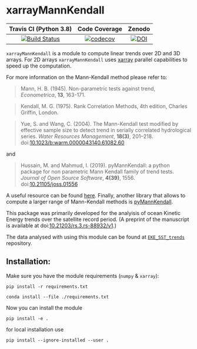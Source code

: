 # xarrayMannKendall

| Travis CI (Python 3.8) | Code Coverage | Zenodo |
|:----------------------:|:-------------:|:------:|
| [![Build Status](https://travis-ci.com/josuemtzmo/xarrayMannKendall.svg?branch=master)](https://travis-ci.com/josuemtzmo/xarrayMannKendall) | [![codecov](https://codecov.io/gh/josuemtzmo/xarrayMannKendall/branch/master/graph/badge.svg)](https://codecov.io/gh/josuemtzmo/xarrayMannKendall) | [![DOI](https://zenodo.org/badge/288618695.svg)](https://zenodo.org/badge/latestdoi/288618695) |

`xarrayMannKendall` is a module to compute linear trends over 2D and 3D arrays.
For 2D arrays `xarrayMannKendall` uses [xarray](http://xarray.pydata.org/) parallel capabilities to speed up the computation. 

For more information on the Mann-Kendall method please refer to:

> Mann, H. B. (1945). Non-parametric tests against trend, *Econometrica*, **13**, 163-171.

> Kendall, M. G. (1975). Rank Correlation Methods, 4th edition, Charles Griffin, London.

> Yue, S. and Wang, C. (2004). The Mann-Kendall test modified by effective sample size to detect trend in serially correlated hydrological series. *Water Resources Management*, **18(3)**, 201–218. doi:[10.1023/b:warm.0000043140.61082.60](https://doi.org/10.1023/b:warm.0000043140.61082.60)

and

> Hussain, M. and Mahmud, I. (2019). pyMannKendall: a python package for non parametric Mann Kendall family of trend tests. *Journal of Open Source Software*, **4(39)**, 1556. doi:[10.21105/joss.01556](https://doi.org/10.21105/joss.01556)


A useful resource can be found [here](https://vsp.pnnl.gov/help/vsample/Design_Trend_Mann_Kendall.htm). Finally, another library that allows to compute a larger range of Mann-Kendall methods is [pyMannKendall](https://github.com/mmhs013/pyMannKendall).

This package was primarily developed for the analyisis of ocean Kinetic Energy trends 
over the satellite record period. (A preprint of the manuscript is available at doi:[10.21203/rs.3.rs-88932/v1](https://doi.org/10.21203/rs.3.rs-88932/v1).)

The data analysed with using this module can be found at [`EKE_SST_trends`](https://github.com/josuemtzmo/EKE_SST_trends) repository.

## Installation:

Make sure you have the module requirements (`numpy` & `xarray`):

```
pip install -r requirements.txt 
```

```
conda install --file ./requirements.txt
```

Now you can install the module

```
pip install -e .
```

for local installation use 

```
pip install --ignore-installed --user .
```
